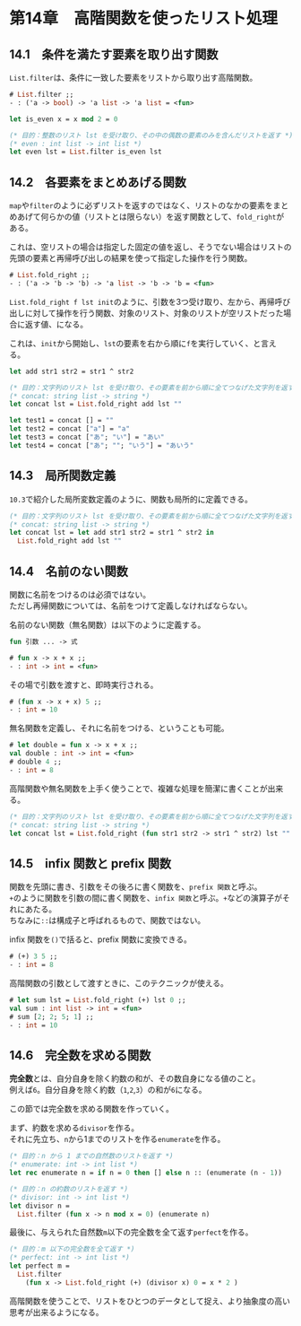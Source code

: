# 第14章　高階関数を使ったリスト処理

## 14.1　条件を満たす要素を取り出す関数

`List.filter`は、条件に一致した要素をリストから取り出す高階関数。

```ocaml
# List.filter ;;
- : ('a -> bool) -> 'a list -> 'a list = <fun>
```

```ocaml
let is_even x = x mod 2 = 0

(* 目的：整数のリスト lst を受け取り、その中の偶数の要素のみを含んだリストを返す *)
(* even : int list -> int list *)
let even lst = List.filter is_even lst
```

## 14.2　各要素をまとめあげる関数

`map`や`filter`のように必ずリストを返すのではなく、リストのなかの要素をまとめあげて何らかの値（リストとは限らない）を返す関数として、`fold_right`がある。

これは、空リストの場合は指定した固定の値を返し、そうでない場合はリストの先頭の要素と再帰呼び出しの結果を使って指定した操作を行う関数。

```ocaml
# List.fold_right ;;
- : ('a -> 'b -> 'b) -> 'a list -> 'b -> 'b = <fun>
```

`List.fold_right f lst init`のように、引数を3つ受け取り、左から、再帰呼び出しに対して操作を行う関数、対象のリスト、対象のリストが空リストだった場合に返す値、になる。

これは、`init`から開始し、`lst`の要素を右から順に`f`を実行していく、と言える。

```ocaml
let add str1 str2 = str1 ^ str2

(* 目的：文字列のリスト lst を受け取り、その要素を前から順に全てつなげた文字列を返す *)
(* concat: string list -> string *)
let concat lst = List.fold_right add lst ""

let test1 = concat [] = ""
let test2 = concat ["a"] = "a"
let test3 = concat ["あ"; "い"] = "あい"
let test4 = concat ["あ"; ""; "いう"] = "あいう"
```

## 14.3　局所関数定義

`10.3`で紹介した局所変数定義のように、関数も局所的に定義できる。

```ocaml
(* 目的：文字列のリスト lst を受け取り、その要素を前から順に全てつなげた文字列を返す *)
(* concat: string list -> string *)
let concat lst = let add str1 str2 = str1 ^ str2 in
  List.fold_right add lst ""
```

## 14.4　名前のない関数

関数に名前をつけるのは必須ではない。  
ただし再帰関数については、名前をつけて定義しなければならない。

名前のない関数（無名関数）は以下のように定義する。

```ocaml
fun 引数 ... -> 式
```

```ocaml
# fun x -> x + x ;;
- : int -> int = <fun>
```

その場で引数を渡すと、即時実行される。

```ocaml
# (fun x -> x + x) 5 ;;
- : int = 10
```

無名関数を定義し、それに名前をつける、ということも可能。

```ocaml
# let double = fun x -> x + x ;;
val double : int -> int = <fun>
# double 4 ;;
- : int = 8
```

高階関数や無名関数を上手く使うことで、複雑な処理を簡潔に書くことが出来る。

```ocaml
(* 目的：文字列のリスト lst を受け取り、その要素を前から順に全てつなげた文字列を返す *)
(* concat: string list -> string *)
let concat lst = List.fold_right (fun str1 str2 -> str1 ^ str2) lst ""
```

## 14.5　infix 関数と prefix 関数

関数を先頭に書き、引数をその後ろに書く関数を、`prefix 関数`と呼ぶ。  
`+`のように関数を引数の間に書く関数を、`infix 関数`と呼ぶ。`+`などの演算子がそれにあたる。  
ちなみに`::`は構成子と呼ばれるもので、関数ではない。

infix 関数を`()`で括ると、prefix 関数に変換できる。

```ocaml
# (+) 3 5 ;;
- : int = 8
```

高階関数の引数として渡すときに、このテクニックが使える。

```ocaml
# let sum lst = List.fold_right (+) lst 0 ;;
val sum : int list -> int = <fun>
# sum [2; 2; 5; 1] ;;
- : int = 10
```

## 14.6　完全数を求める関数

**完全数**とは、自分自身を除く約数の和が、その数自身になる値のこと。  
例えば`6`。自分自身を除く約数（`1`,`2`,`3`）の和が`6`になる。

この節では完全数を求める関数を作っていく。

まず、約数を求める`divisor`を作る。  
それに先立ち、`n`から1までのリストを作る`enumerate`を作る。

```ocaml
(* 目的：n から 1 までの自然数のリストを返す *)
(* enumerate: int -> int list *)
let rec enumerate n = if n = 0 then [] else n :: (enumerate (n - 1))

(* 目的：n の約数のリストを返す *)
(* divisor: int -> int list *)
let divisor n =
  List.filter (fun x -> n mod x = 0) (enumerate n)
```

最後に、与えられた自然数`m`以下の完全数を全て返す`perfect`を作る。

```ocaml
(* 目的：m 以下の完全数を全て返す *)
(* perfect: int -> int list *)
let perfect m =
  List.filter
    (fun x -> List.fold_right (+) (divisor x) 0 = x * 2 )
```

高階関数を使うことで、リストをひとつのデータとして捉え、より抽象度の高い思考が出来るようになる。
